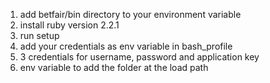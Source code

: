 1. add betfair/bin directory to your environment variable
2. install ruby version 2.2.1 
3. run setup
4. add your credentials as env variable in bash_profile
5. 3 credentials for username, password and application key
6. env variable to add the folder at the load path
